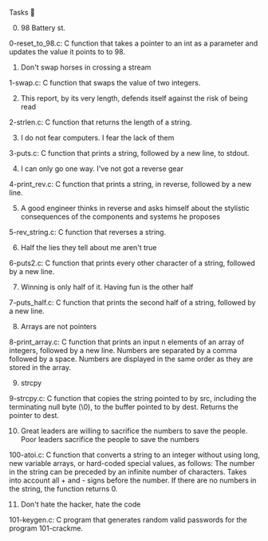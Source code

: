 Tasks 📃

0. 98 Battery st.

0-reset_to_98.c: C function that takes a pointer to an int as a parameter and updates the value it points to to 98.

1. Don't swap horses in crossing a stream

1-swap.c: C function that swaps the value of two integers.

2. This report, by its very length, defends itself against the risk of being read

2-strlen.c: C function that returns the length of a string.

3. I do not fear computers. I fear the lack of them

3-puts.c: C function that prints a string, followed by a new line, to stdout.

4. I can only go one way. I've not got a reverse gear

4-print_rev.c: C function that prints a string, in reverse, followed by a new line.

5. A good engineer thinks in reverse and asks himself about the stylistic consequences of the components and systems he proposes

5-rev_string.c: C function that reverses a string.

6. Half the lies they tell about me aren't true

6-puts2.c: C function that prints every other character of a string, followed by a new line.

7. Winning is only half of it. Having fun is the other half

7-puts_half.c: C function that prints the second half of a string, followed by a new line.

8. Arrays are not pointers

8-print_array.c: C function that prints an input n elements of an array of integers, followed by a new line.
Numbers are separated by a comma followed by a space.
Numbers are displayed in the same order as they are stored in the array.

9. strcpy

9-strcpy.c: C function that copies the string pointed to by src, including the terminating null byte (\0), to the buffer pointed to by dest.
Returns the pointer to dest.

10. Great leaders are willing to sacrifice the numbers to save the people. Poor leaders sacrifice the people to save the numbers

100-atoi.c: C function that converts a string to an integer without using long, new variable arrays, or hard-coded special values, as follows:
The number in the string can be preceded by an infinite number of characters.
Takes into account all + and - signs before the number.
If there are no numbers in the string, the function returns 0.

11. Don't hate the hacker, hate the code

101-keygen.c: C program that generates random valid passwords for the program 101-crackme.
